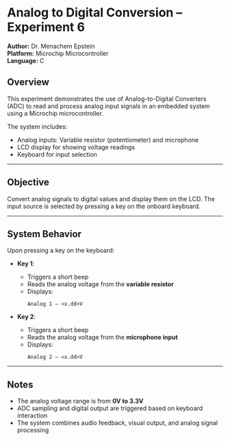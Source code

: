 # Analog to Digital Conversion – Experiment 6

**Author:** Dr. Menachem Epstein  
**Platform:** Microchip Microcontroller  
**Language:** C

## Overview

This experiment demonstrates the use of Analog-to-Digital Converters (ADC) to read and process analog input signals in an embedded system using a Microchip microcontroller.

The system includes:
- Analog inputs: Variable resistor (potentiometer) and microphone
- LCD display for showing voltage readings
- Keyboard for input selection

---

## Objective

Convert analog signals to digital values and display them on the LCD. The input source is selected by pressing a key on the onboard keyboard.

---

## System Behavior

Upon pressing a key on the keyboard:

- **Key 1**:  
  - Triggers a short beep  
  - Reads the analog voltage from the **variable resistor**  
  - Displays:  
    ```
    Analog 1 – <x.dd>V
    ```

- **Key 2**:  
  - Triggers a short beep  
  - Reads the analog voltage from the **microphone input**  
  - Displays:  
    ```
    Analog 2 – <x.dd>V
    ```

---

## Notes

- The analog voltage range is from **0V to 3.3V**
- ADC sampling and digital output are triggered based on keyboard interaction
- The system combines audio feedback, visual output, and analog signal processing